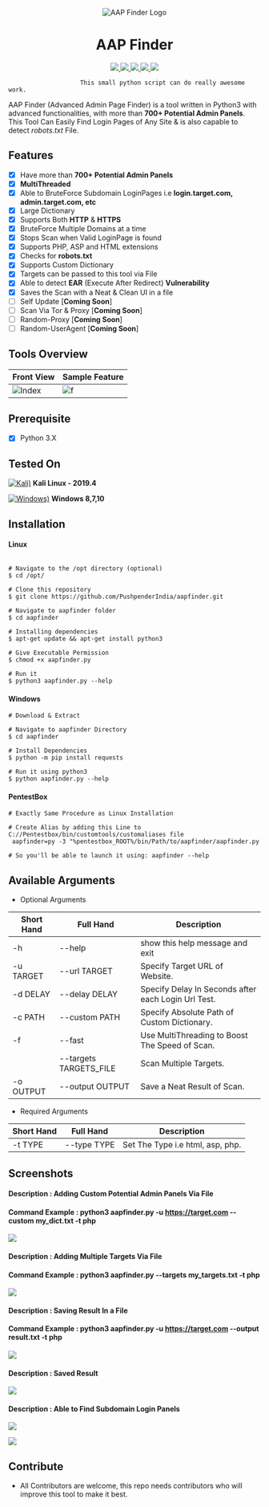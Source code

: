 <p align="center">
  <img src="https://github.com/PushpenderIndia/aapfinder/blob/master/img/AAP%20Finder%20Logo.png" alt="AAP Finder Logo"/>
</p>

<h1 align="center">AAP Finder</h1>
<p align="center">
    <a href="https://python.org">
    <img src="https://img.shields.io/badge/Python-3-green.svg">
  </a>
  <a href="https://github.com/PushpenderIndia/aapfinder/blob/master/LICENSE">
    <img src="https://img.shields.io/badge/License-BSD%203-lightgrey.svg">
  </a>
  <a href="https://github.com/PushpenderIndia/aapfinder/releases">
    <img src="https://img.shields.io/badge/Release-1.0-blue.svg">
  </a>
    <a href="https://github.com/PushpenderIndia/aapfinder">
    <img src="https://img.shields.io/badge/Open%20Source-%E2%9D%A4-brightgreen.svg">
  </a>
  </a>
    <img src="https://img.shields.io/badge/platform-linux%20%7C%20windows%20%7C%20osx-lightgrey.svg">
  </a>    
</p>

                        This small python script can do really awesome work.
                        

AAP Finder (Advanced Admin Page Finder) is a tool written in Python3 with advanced functionalities, with more than **700+ Potential Admin Panels**. This Tool Can Easily Find Login Pages of Any Site & is also capable to detect *robots.txt* File.

## Features
- [x] Have more than **700+ Potential Admin Panels**
- [x] **MultiThreaded** 
- [x] Able to BruteForce Subdomain LoginPages i.e **login.target.com, admin.target.com, etc**
- [x] Large Dictionary
- [x] Supports Both **HTTP** & **HTTPS** 
- [x] BruteForce Multiple Domains at a time
- [x] Stops Scan when Valid LoginPage is found
- [x] Supports PHP, ASP and HTML extensions
- [x] Checks for **robots.txt**
- [x] Supports Custom Dictionary
- [x] Targets can be passed to this tool via File
- [x] Able to detect **EAR** (Execute After Redirect) **Vulnerability**
- [x] Saves the Scan with a Neat & Clean UI in a file
- [ ] Self Update [**Coming Soon**]
- [ ] Scan Via Tor & Proxy [**Coming Soon**]
- [ ] Random-Proxy [**Coming Soon**]
- [ ] Random-UserAgent [**Coming Soon**]

## Tools Overview
| Front View | Sample Feature	|
| ------------  | ------------ |
|![Index](https://github.com/PushpenderIndia/aapfinder/blob/master/img/AAP%20Finder1.PNG)|![f](https://github.com/PushpenderIndia/aapfinder/blob/master/img/AAPFinder2.PNG)

## Prerequisite
- [x] Python 3.X


## Tested On
[![Kali)](https://www.google.com/s2/favicons?domain=https://www.kali.org/)](https://www.kali.org) **Kali Linux - 2019.4**

[![Windows)](https://www.google.com/s2/favicons?domain=https://www.microsoft.com/)](https://www.microsoft.com) **Windows 8,7,10**

## Installation

#### Linux
```

# Navigate to the /opt directory (optional)
$ cd /opt/

# Clone this repository
$ git clone https://github.com/PushpenderIndia/aapfinder.git

# Navigate to aapfinder folder
$ cd aapfinder

# Installing dependencies
$ apt-get update && apt-get install python3

# Give Executable Permission
$ chmod +x aapfinder.py

# Run it
$ python3 aapfinder.py --help

```

#### Windows
```
# Download & Extract 

# Navigate to aapfinder Directory
$ cd aapfinder

# Install Dependencies
$ python -m pip install requests

# Run it using python3
$ python aapfinder.py --help
```

#### PentestBox
```
# Exactly Same Procedure as Linux Installation

# Create Alias by adding this Line to C://Pentestbox/bin/customtools/customaliases file
 aapfinder=py -3 "%pentestbox_ROOT%/bin/Path/to/aapfinder/aapfinder.py
 
# So you'll be able to launch it using: aapfinder --help
```

## Available Arguments 
* Optional Arguments

| Short Hand  | Full Hand | Description |
| ----------  | --------- | ----------- |
| -h          | --help    | show this help message and exit |
| -u TARGET   | --url TARGET | Specify Target URL of Website. |
| -d DELAY | --delay DELAY | Specify Delay In Seconds after each Login Url Test. |
|  -c PATH | --custom PATH | Specify Absolute Path of Custom Dictionary.|
| -f | --fast    |    Use MultiThreading to Boost The Speed of Scan. |
| | --targets TARGETS_FILE | Scan Multiple Targets. |
| -o OUTPUT | --output OUTPUT | Save a Neat Result of Scan. |

* Required Arguments

| Short Hand  | Full Hand | Description |
| ----------  | --------- | ----------- |
|  -t TYPE | --type TYPE |  Set The Type i.e html, asp, php.|


## Screenshots

#### Description : Adding Custom Potential Admin Panels Via File
#### Command Example : python3 aapfinder.py -u https://target.com **--custom my_dict.txt** -t php

![](https://github.com/PushpenderIndia/aapfinder/blob/master/img/Add_Custom_Dictionary.PNG)


#### Description : Adding Multiple Targets Via File
#### Command Example : python3 aapfinder.py **--targets my_targets.txt** -t php 

![](https://github.com/PushpenderIndia/aapfinder/blob/master/img/Scan_Targets_from_file.PNG)

#### Description : Saving Result In a File
#### Command Example : python3 aapfinder.py -u https://target.com **--output result.txt** -t php

![](https://github.com/PushpenderIndia/aapfinder/blob/master/img/Add_Custom_Dictionary.PNG)

#### Description : Saved Result

![](https://github.com/PushpenderIndia/aapfinder/blob/master/img/Saved_Result.PNG)

#### Description : Able to Find Subdomain Login Panels

![](https://github.com/PushpenderIndia/aapfinder/blob/master/img/Subdomain_LoginPage.PNG)

![](https://github.com/PushpenderIndia/aapfinder/blob/master/img/Subdomain_LoginPage1.PNG)

## Contribute

* All Contributors are welcome, this repo needs contributors who will improve this tool to make it best.
